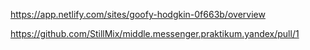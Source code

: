 https://app.netlify.com/sites/goofy-hodgkin-0f663b/overview

https://github.com/StillMix/middle.messenger.praktikum.yandex/pull/1

